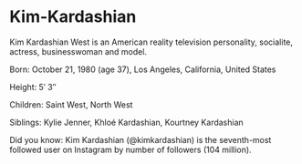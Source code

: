 # Kim-Kardashian
Kim Kardashian West is an American reality television personality, socialite, actress, businesswoman and model. 

Born: October 21, 1980 (age 37), Los Angeles, California, United States

Height: 5′ 3″

Children: Saint West, North West

Siblings: Kylie Jenner, Khloé Kardashian, Kourtney Kardashian

Did you know: Kim Kardashian (@kimkardashian) is the seventh-most followed user on Instagram by number of followers (104 million).
